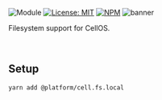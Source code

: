 ![Module](https://img.shields.io/badge/%40platform-cell.fs.local-%23EA4E7E.svg)
[![License: MIT](https://img.shields.io/badge/license-MIT-blue.svg)](https://opensource.org/licenses/MIT)
[![NPM](https://img.shields.io/npm/v/@platform/cell.fs.local.svg?colorB=blue&style=flat)](https://www.npmjs.com/package/@platform/cell.fs.local)
![banner](https://user-images.githubusercontent.com/185555/77022332-36c16b80-69ee-11ea-92ed-0c087771587d.png)

Filesystem support for CellOS.

<p>&nbsp;</p>

## Setup

    yarn add @platform/cell.fs.local

<p>&nbsp;</p>
<p>&nbsp;</p>
